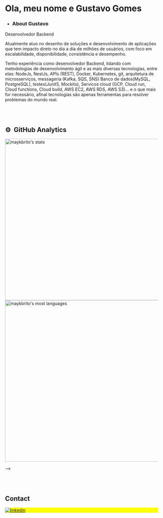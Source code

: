 
<h1 align="left">Ola, meu nome e Gustavo Gomes</h1>



- ### About Gustavo

Desenvolvedor Backend

Atualmente atuo no desenho de soluções e desenvolvimento de aplicações que tem impacto direto no dia a dia de milhões de usuários, com foco em escalabilidade, disponibilidade, consistência e desempenho.

Tenho experiência como desenvolvedor Backend, lidando com metodologias de desenvolvimento ágil e as mais diversas tecnologias, entre elas: NodeJs, NestJs, APIs (REST), Docker, Kubernetes, git, arquitetura de microsserviços, messageria (Kafka, SQS, SNS) Banco de dados(MySQL, PostgreSQL), testes(Junit5, Mockito), Servicos cloud (GCP, Cloud run, Cloud functions, Cloud build, AWS EC2, AWS RDS, AWS S3)... e o que mais for necessário, afinal tecnologias são apenas ferramentas para resolver problemas do mundo real.



<br><br>

## ⚙️ &nbsp;GitHub Analytics


<p align="left">
<img width="530em" src="https://github-readme-stats.vercel.app/api?username=Gusdev06&show_icons=true&theme=radical" alt="maykbrito's stats"/>
<img width="530em" src="https://github-readme-stats.vercel.app/api/top-langs/?username=Gusdev06&layout=compact&theme=radical" alt="maykbrito's most languages"/>
</p>
-->

<br><br>

## Contact

<p align="left" style="background:yellow">
<a href="https://linkedin.com/in/Gusdev06" target="_blank">
  <img align="center" src="https://img.shields.io/badge/-Gusdev06-05122A?style=flat&logo=linkedin" alt="linkedin"/>
</a>
</p>










